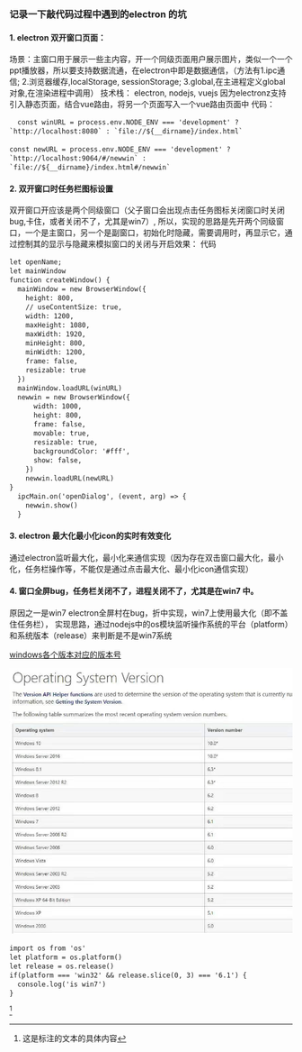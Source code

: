 ### 记录一下敲代码过程中遇到的electron 的坑

#### 1. electron 双开窗口页面：
场景：主窗口用于展示一些主内容，开一个同级页面用户展示图片，类似一个一个ppt播放器，所以要支持数据流通，在electron中即是数据通信，（方法有1.ipc通信; 2.浏览器缓存,localStorage, sessionStorage; 3.global,在主进程定义global对象,在渲染进程中调用）
技术栈： electron, nodejs, vuejs
因为electronz支持引入静态页面，结合vue路由，将另一个页面写入一个vue路由页面中
代码：
```
  const winURL = process.env.NODE_ENV === 'development' ? `http://localhost:8080` : `file://${__dirname}/index.html`

const newURL = process.env.NODE_ENV === 'development' ? `http://localhost:9064/#/newwin` : `file://${__dirname}/index.html#/newwin`
```

#### 2. 双开窗口时任务栏图标设置
双开窗口开应该是两个同级窗口（父子窗口会出现点击任务图标关闭窗口时关闭bug,卡住，或者关闭不了，尤其是win7）,
所以，实现的思路是先开两个同级窗口，一个是主窗口，另一个是副窗口，初始化时隐藏，需要调用时，再显示它，通过控制其的显示与隐藏来模拟窗口的关闭与开启效果：
代码
```
let openName;
let mainWindow
function createWindow() {
  mainWindow = new BrowserWindow({
    height: 800,
    // useContentSize: true,
    width: 1200,
    maxHeight: 1080,
    maxWidth: 1920,
    minHeight: 800,
    minWidth: 1200,
    frame: false,
    resizable: true
  })
  mainWindow.loadURL(winURL)
  newwin = new BrowserWindow({
      width: 1000,
      height: 800,
      frame: false,
      movable: true,
      resizable: true,
      backgroundColor: '#fff',
      show: false,
    })
    newwin.loadURL(newURL)
}
  ipcMain.on('openDialog', (event, arg) => {
    newwin.show()
  }
```
#### 3. electron 最大化最小化icon的实时有效变化
通过electron监听最大化，最小化来通信实现（因为存在双击窗口最大化，最小化，任务栏操作等，不能仅是通过点击最大化、最小化icon通信实现）

#### 4. 窗口全屏bug，任务栏关闭不了，进程关闭不了，尤其是在win7 中。
原因之一是win7 electron全屏村在bug，折中实现，win7上使用最大化（即不盖住任务栏），
实现思路，通过nodejs中的os模块监听操作系统的平台（platform）和系统版本（release）来判断是不是win7系统  

[windows各个版本对应的版本号](https://blog.csdn.net/shen_001/article/details/52946952)  

![版本图片](https://github.com/xiguan-wuge/book_note/blob/master/eletron/windows_versions.jpg)
```
import os from 'os'
let platform = os.platform()
let release = os.release()
if(platform === 'win32' && release.slice(0, 3) === '6.1') {
  console.log('is win7')
}
```
[^要标注的文本]

[^要标注的文本]: 这是标注的文本的具体内容